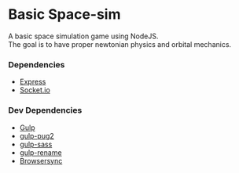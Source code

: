 # Basic Space-sim

A basic space simulation game using NodeJS.  
The goal is to have proper newtonian physics and orbital mechanics.

### Dependencies

 - [Express](http://expressjs.com/ "ExpressJS Homepage")
 - [Socket.io](https://socket.io/ "Socket.io Homepage")

### Dev Dependencies

 - [Gulp](http://gulpjs.com/ "GulpJS Homepage")
 - [gulp-pug2](https://www.npmjs.com/package/gulp-pug2 "npmjs - gulp-pusg2")
 - [gulp-sass](https://www.npmjs.com/package/gulp-sass "npmjs - gulp-sass")
 - [gulp-rename](https://www.npmjs.com/package/gulp-rename "npmjs - gulp-rename")
 - [Browsersync](https://browsersync.io/ "Browsersync Homepage")
